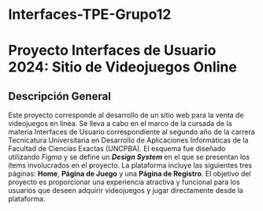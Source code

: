# Interfaces-TPE-Grupo12
# Proyecto Interfaces de Usuario 2024: Sitio de Videojuegos Online


## Descripción General
Este proyecto corresponde al desarrollo de un sitio web para la venta de videojuegos en línea. Se lleva a cabo en el marco de la cursada de la materia Interfaces de Usuario correspondiente al segundo año de la carrera Tecnicatura Universitaria en Desarrollo de Aplicaciones Informáticas de la Facultad de Ciencias Exactas (UNCPBA). El esquema fue diseñado utilizando _Figma_ y se define un **_Design System_** en el que se presentan los ítems involucrados en el proyecto. La plataforma incluye las siguientes tres páginas: **Home**, **Página de Juego** y una **Página de Registro**. El objetivo del proyecto es proporcionar una experiencia atractiva y funcional para los usuarios que deseen adquirir videojuegos y jugar directamente desde la plataforma.

